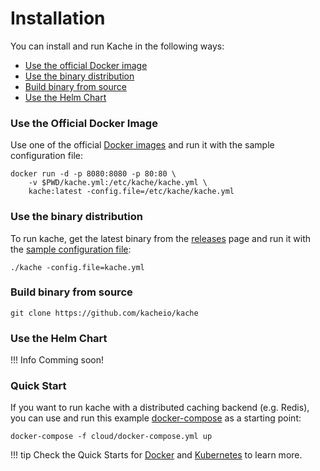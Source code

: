 # Installation


You can install and run Kache in the following ways:

* [Use the official Docker image](#docker)
* [Use the binary distribution](#use-the-binary-distribution)
* [Build binary from source](#use-the-binary-distribution)
* [Use the Helm Chart](#use-the-helm-chart)


### <a name="docker"></a> Use the Official Docker Image

Use one of the official [Docker images](https://hub.docker.com/r/kacheio/kache) and run it with the sample configuration file:

```
docker run -d -p 8080:8080 -p 80:80 \
    -v $PWD/kache.yml:/etc/kache/kache.yml \
    kache:latest -config.file=/etc/kache/kache.yml 
```

### Use the binary distribution

To run kache, get the latest binary from the [releases](https://github.com/kacheio/kache/releases) page and run it with the [sample configuration file](https://github.com/kacheio/kache/blob/main/kache.sample.yml):

```
./kache -config.file=kache.yml
```

### Build binary from source

```
git clone https://github.com/kacheio/kache
```

### Use the Helm Chart

!!! Info
    Comming soon!


### Quick Start

If you want to run kache with a distributed caching backend (e.g. Redis), you can use and run this example [docker-compose](https://github.com/kacheio/kache/blob/main/cloud/docker-compose.yml) as a starting point:

```
docker-compose -f cloud/docker-compose.yml up 
```

!!! tip
    Check the Quick Starts for [Docker](./quick-start.md) and [Kubernetes](./quick-start-k8s.md) to learn more.
